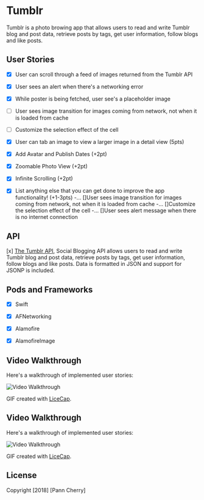 # Tumblr

Tumblr is a photo browing app that allows users to read and write Tumblr blog and post data, retrieve posts by tags, get user information, follow blogs and like posts. 



## User Stories


- [x] User can scroll through a feed of images returned from the Tumblr API
- [x] User sees an alert when there's a networking error
- [x] While poster is being fetched, user see's a placeholder image
- [ ] User sees image transition for images coming from network, not when it is loaded from cache
- [ ] Customize the selection effect of the cell
- [x] User can tab an image to view a larger image in a detail view (5pts)
- [x] Add Avatar and Publish Dates (+2pt)
- [x] Zoomable Photo View (+2pt)
- [x] Infinite Scrolling (+2pt)
- [x] List anything else that you can get done to improve the app functionality! (+1-3pts)
-... []User sees image transition for images coming from network, not when it is loaded from cache
-... []Customize the selection effect of the cell
-... []User sees alert message when there is no internet connection


## API

[x]  [The Tumblr API](https://www.tumblr.com/docs/en/api/v2#posts), Social Blogging API allows users to read and write Tumblr blog and post data, retrieve posts by tags, get user information, follow blogs and like posts. Data is formatted in JSON and support for JSONP is included.


## Pods and Frameworks

- [x] Swift
- [x] AFNetworking
- [x] Alamofire
- [x] AlamofireImage


## Video Walkthrough

Here's a walkthrough of implemented user stories:

<img src='https://i.imgur.com/suLlvWq.gif' title='Video Walkthrough' width='' alt='Video Walkthrough' />

GIF created with [LiceCap](http://www.cockos.com/licecap/).



## Video Walkthrough

Here's a walkthrough of implemented user stories:

<img src='https://i.imgur.com/KdnGFYo.gif' title='Video Walkthrough' width='' alt='Video Walkthrough' />

GIF created with [LiceCap](http://www.cockos.com/licecap/).



## License

Copyright [2018] [Pann Cherry]

